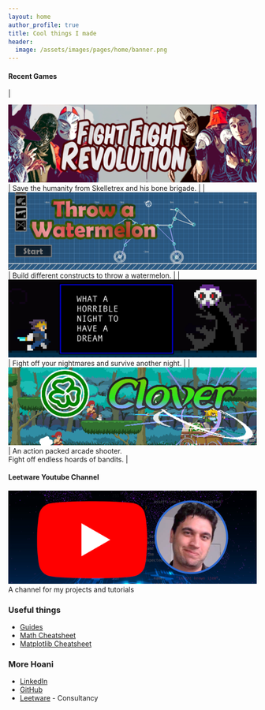 ```yaml
---
layout: home
author_profile: true
title: Cool things I made
header:
  image: /assets/images/pages/home/banner.png
---
```


#### Recent Games

| <figure style="margin:0"><a href="/fight-fight-revolution"><img src="/assets/images/games/ffr/thumbnail.png"></a></figure>  | Save the humanity from Skelletrex and his bone brigade. |
| <figure style="margin:0"><a href="/throw-a-watermelon"><img src="/assets/images/games/watermelon/thumbnail.png"></a></figure>  | Build different constructs to throw a watermelon. |
| <figure style="margin:0"><a href="/dream"><img src="/assets/images/games/dream/thumbnail.png"></a></figure> | Fight off your nightmares and survive another night. |
| <figure style="margin:0"><a href="/clover"><img src="/assets/images/games/clover/thumbnail.png"></a></figure> | An action packed arcade shooter. <br/>Fight off endless hoards of bandits. |

#### Leetware Youtube Channel
<figure class="half" style="margin:0"><a href="https://www.youtube.com/@leetwareltd"><img src="/assets/images/youtube/thumbnail.png"></a></figure> 
<p style="margin-top:0">A channel for my projects and tutorials</p>

### Useful things

* [Guides](/guides)
* [Math Cheatsheet](/guides/engineering/mathematics/cheatsheet)
* [Matplotlib Cheatsheet](/guides/software/python/matplotlib)

### More Hoani

* [LinkedIn](https://www.linkedin.com/in/hoanibryson) 
* [GitHub](https://github.com/hoani)
* [Leetware](https://leetware.co.nz) - Consultancy

